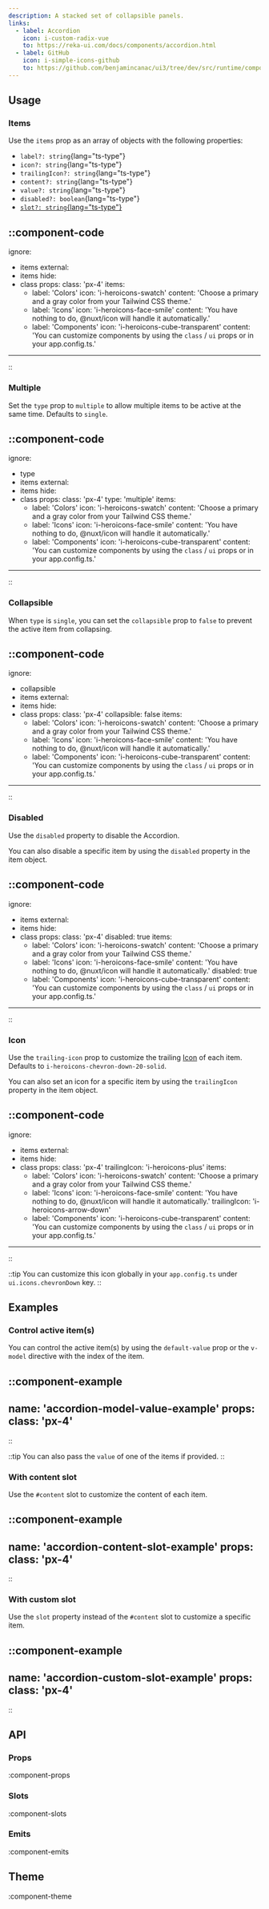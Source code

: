```yaml
---
description: A stacked set of collapsible panels.
links:
  - label: Accordion
    icon: i-custom-radix-vue
    to: https://reka-ui.com/docs/components/accordion.html
  - label: GitHub
    icon: i-simple-icons-github
    to: https://github.com/benjamincanac/ui3/tree/dev/src/runtime/components/Accordion.vue
---
```


## Usage

### Items

Use the `items` prop as an array of objects with the following properties:

- `label?: string`{lang="ts-type"}
- `icon?: string`{lang="ts-type"}
- `trailingIcon?: string`{lang="ts-type"}
- `content?: string`{lang="ts-type"}
- `value?: string`{lang="ts-type"}
- `disabled?: boolean`{lang="ts-type"}
- [`slot?: string`{lang="ts-type"}](#with-custom-slot)

::component-code
---
ignore:
  - items
external:
  - items
hide:
  - class
props:
  class: 'px-4'
  items:
    - label: 'Colors'
      icon: 'i-heroicons-swatch'
      content: 'Choose a primary and a gray color from your Tailwind CSS theme.'
    - label: 'Icons'
      icon: 'i-heroicons-face-smile'
      content: 'You have nothing to do, @nuxt/icon will handle it automatically.'
    - label: 'Components'
      icon: 'i-heroicons-cube-transparent'
      content: 'You can customize components by using the `class` / `ui` props or in your app.config.ts.'
---
::

### Multiple

Set the `type` prop to `multiple` to allow multiple items to be active at the same time. Defaults to `single`.

::component-code
---
ignore:
  - type
  - items
external:
  - items
hide:
  - class
props:
  class: 'px-4'
  type: 'multiple'
  items:
    - label: 'Colors'
      icon: 'i-heroicons-swatch'
      content: 'Choose a primary and a gray color from your Tailwind CSS theme.'
    - label: 'Icons'
      icon: 'i-heroicons-face-smile'
      content: 'You have nothing to do, @nuxt/icon will handle it automatically.'
    - label: 'Components'
      icon: 'i-heroicons-cube-transparent'
      content: 'You can customize components by using the `class` / `ui` props or in your app.config.ts.'
---
::

### Collapsible

When `type` is `single`, you can set the `collapsible` prop to `false` to prevent the active item from collapsing.

::component-code
---
ignore:
  - collapsible
  - items
external:
  - items
hide:
  - class
props:
  class: 'px-4'
  collapsible: false
  items:
    - label: 'Colors'
      icon: 'i-heroicons-swatch'
      content: 'Choose a primary and a gray color from your Tailwind CSS theme.'
    - label: 'Icons'
      icon: 'i-heroicons-face-smile'
      content: 'You have nothing to do, @nuxt/icon will handle it automatically.'
    - label: 'Components'
      icon: 'i-heroicons-cube-transparent'
      content: 'You can customize components by using the `class` / `ui` props or in your app.config.ts.'
---
::

### Disabled

Use the `disabled` property to disable the Accordion.

You can also disable a specific item by using the `disabled` property in the item object.

::component-code
---
ignore:
  - items
external:
  - items
hide:
  - class
props:
  class: 'px-4'
  disabled: true
  items:
    - label: 'Colors'
      icon: 'i-heroicons-swatch'
      content: 'Choose a primary and a gray color from your Tailwind CSS theme.'
    - label: 'Icons'
      icon: 'i-heroicons-face-smile'
      content: 'You have nothing to do, @nuxt/icon will handle it automatically.'
      disabled: true
    - label: 'Components'
      icon: 'i-heroicons-cube-transparent'
      content: 'You can customize components by using the `class` / `ui` props or in your app.config.ts.'
---
::

### Icon

Use the `trailing-icon` prop to customize the trailing [Icon](/components/icon) of each item. Defaults to `i-heroicons-chevron-down-20-solid`.

You can also set an icon for a specific item by using the `trailingIcon` property in the item object.

::component-code
---
ignore:
  - items
external:
  - items
hide:
  - class
props:
  class: 'px-4'
  trailingIcon: 'i-heroicons-plus'
  items:
    - label: 'Colors'
      icon: 'i-heroicons-swatch'
      content: 'Choose a primary and a gray color from your Tailwind CSS theme.'
    - label: 'Icons'
      icon: 'i-heroicons-face-smile'
      content: 'You have nothing to do, @nuxt/icon will handle it automatically.'
      trailingIcon: 'i-heroicons-arrow-down'
    - label: 'Components'
      icon: 'i-heroicons-cube-transparent'
      content: 'You can customize components by using the `class` / `ui` props or in your app.config.ts.'
---
::

::tip
You can customize this icon globally in your `app.config.ts` under `ui.icons.chevronDown` key.
::

## Examples

### Control active item(s)

You can control the active item(s) by using the `default-value` prop or the `v-model` directive with the index of the item.

::component-example
---
name: 'accordion-model-value-example'
props:
  class: 'px-4'
---
::

::tip
You can also pass the `value` of one of the items if provided.
::

### With content slot

Use the `#content` slot to customize the content of each item.

::component-example
---
name: 'accordion-content-slot-example'
props:
  class: 'px-4'
---
::

### With custom slot

Use the `slot` property instead of the `#content` slot to customize a specific item.

::component-example
---
name: 'accordion-custom-slot-example'
props:
  class: 'px-4'
---
::

## API

### Props

:component-props

### Slots

:component-slots

### Emits

:component-emits

## Theme

:component-theme
